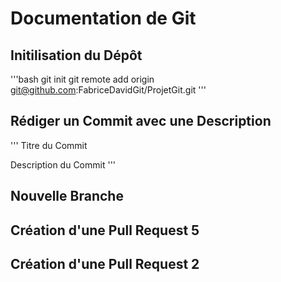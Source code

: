 # Documentation de Git

## Initilisation du Dépôt

'''bash
git init
git remote add origin git@github.com:FabriceDavidGit/ProjetGit.git
'''

## Rédiger un Commit avec une Description
'''
Titre du Commit

Description du Commit
'''
## Nouvelle Branche

## Création d'une Pull Request 5

## Création d'une Pull Request 2

